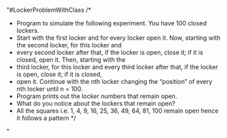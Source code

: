 "#LockerProblemWithClass
/*
 * Program to simulate the following experiment. You have 100 closed lockers.
 * Start with the first locker and for every locker open it. Now, starting with the second locker, for this locker and
 * every second locker after that, if the locker is open, close it; if it is closed, open it. Then, starting with the
 * third locker, for this locker and every third locker after that, if the locker is open, close it; if it is closed,
 * open it. Continue with the nth locker changing the “position” of every nth locker until n = 100.
 * Program prints out the locker numbers that remain open.
 * What do you notice about the lockers that remain open?
 * All the squares i.e. 1, 4, 9, 16, 25, 36, 49, 64, 81, 100 remain open hence it follows a pattern
 */


" 
